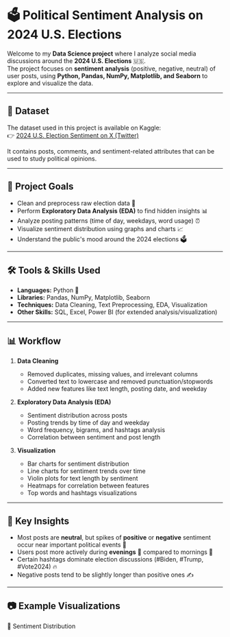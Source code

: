 # 🗳️ Political Sentiment Analysis on 2024 U.S. Elections  

Welcome to my **Data Science project** where I analyze social media discussions around the **2024 U.S. Elections** 🇺🇸.  
The project focuses on **sentiment analysis** (positive, negative, neutral) of user posts, using **Python, Pandas, NumPy, Matplotlib, and Seaborn** to explore and visualize the data.

---

## 📂 Dataset  

The dataset used in this project is available on Kaggle:  
👉 [2024 U.S. Election Sentiment on X (Twitter)](https://www.kaggle.com/datasets/emirhanai/2024-u-s-election-sentiment-on-x)  

It contains posts, comments, and sentiment-related attributes that can be used to study political opinions.

---

## 🎯 Project Goals  

- Clean and preprocess raw election data 🧹  
- Perform **Exploratory Data Analysis (EDA)** to find hidden insights 📊  
- Analyze posting patterns (time of day, weekdays, word usage) ⏰  
- Visualize sentiment distribution using graphs and charts 📈  
- Understand the public's mood around the 2024 elections 🗳️  

---

## 🛠️ Tools & Skills Used  

- **Languages:** Python 🐍  
- **Libraries:** Pandas, NumPy, Matplotlib, Seaborn  
- **Techniques:** Data Cleaning, Text Preprocessing, EDA, Visualization  
- **Other Skills:** SQL, Excel, Power BI (for extended analysis/visualization)  

---

## 📊 Workflow  

1. **Data Cleaning**  
   - Removed duplicates, missing values, and irrelevant columns  
   - Converted text to lowercase and removed punctuation/stopwords  
   - Added new features like text length, posting date, and weekday  

2. **Exploratory Data Analysis (EDA)**  
   - Sentiment distribution across posts  
   - Posting trends by time of day and weekday  
   - Word frequency, bigrams, and hashtags analysis  
   - Correlation between sentiment and post length  

3. **Visualization**  
   - Bar charts for sentiment distribution  
   - Line charts for sentiment trends over time  
   - Violin plots for text length by sentiment  
   - Heatmaps for correlation between features  
   - Top words and hashtags visualizations  

---

## 📌 Key Insights  

- Most posts are **neutral**, but spikes of **positive** or **negative** sentiment occur near important political events 📆  
- Users post more actively during **evenings** 🌙 compared to mornings 🌅  
- Certain hashtags dominate election discussions (#Biden, #Trump, #Vote2024) 🔥  
- Negative posts tend to be slightly longer than positive ones ✍️  

---

## 📷 Example Visualizations  

📌 Sentiment Distribution  

